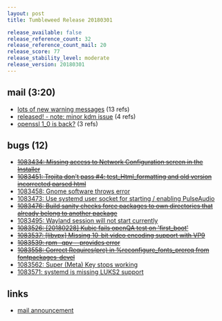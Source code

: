 ```yaml
---
layout: post
title: Tumbleweed Release 20180301

release_available: false
release_reference_count: 32
release_reference_count_mail: 20
release_score: 77
release_stability_level: moderate
release_version: 20180301
---
```


## mail (3:20)

- [lots of new warning messages](https://lists.opensuse.org/opensuse-factory/2018-03/msg00046.html) (13 refs)
- [released! - note: minor kdm issue](https://lists.opensuse.org/opensuse-factory/2018-03/msg00042.html) (4 refs)
- [openssl 1_0 is back?](https://lists.opensuse.org/opensuse-factory/2018-03/msg00075.html) (3 refs)

## bugs (12)

<!--more-->

- ~~[1083434: Missing access to Network Configuration screen in the Installer](https://bugzilla.opensuse.org/show_bug.cgi?id=1083434)~~
- ~~[1083451: Trojita don't pass #4: test_Html_formatting and old version incorrected parsed html](https://bugzilla.opensuse.org/show_bug.cgi?id=1083451)~~
- [1083458: Gnome software throws error](https://bugzilla.opensuse.org/show_bug.cgi?id=1083458)
- [1083473: Use systemd user socket for starting / enabling PulseAudio](https://bugzilla.opensuse.org/show_bug.cgi?id=1083473)
- ~~[1083476: Build sanity checks force packages to own directories that already belong to another package](https://bugzilla.opensuse.org/show_bug.cgi?id=1083476)~~
- [1083495: Wayland session will not start currently](https://bugzilla.opensuse.org/show_bug.cgi?id=1083495)
- ~~[1083526: \[20180228\] Kubic fails openQA test on 'first_boot'](https://bugzilla.opensuse.org/show_bug.cgi?id=1083526)~~
- ~~[1083537: \[libvpx\] Missing 10-bit video encoding support with VP9](https://bugzilla.opensuse.org/show_bug.cgi?id=1083537)~~
- ~~[1083539: rpm -qpv --provides error](https://bugzilla.opensuse.org/show_bug.cgi?id=1083539)~~
- ~~[1083558: Correct Requires(pre) in %reconfigure_fonts_prereq from fontpackages-devel](https://bugzilla.opensuse.org/show_bug.cgi?id=1083558)~~
- [1083562: Super (Meta) Key stops working](https://bugzilla.opensuse.org/show_bug.cgi?id=1083562)
- [1083571: systemd is missing LUKS2 support](https://bugzilla.opensuse.org/show_bug.cgi?id=1083571)



## links

- [mail announcement](https://lists.opensuse.org/opensuse-factory/2018-03/msg00039.html)
